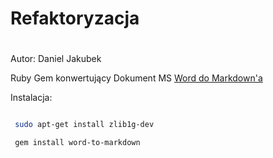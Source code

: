 # Refaktoryzacja

#

Autor: Daniel Jakubek

Ruby Gem konwertujący Dokument MS [Word do Markdown'a](https://github.com/benbalter/word-to-markdown)

Instalacja:

```sh

 sudo apt-get install zlib1g-dev

 gem install word-to-markdown

```
